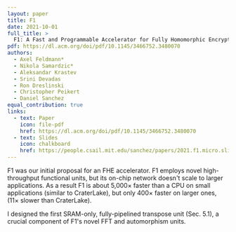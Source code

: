 ```yaml
---
layout: paper
title: F1
date: 2021-10-01
full_title: >
  F1: A Fast and Programmable Accelerator for Fully Homomorphic Encryption
pdf: https://dl.acm.org/doi/pdf/10.1145/3466752.3480070
authors:
  - Axel Feldmann*
  - Nikola Samardzic*
  - Aleksandar Krastev
  - Srini Devadas
  - Ron Dreslinski
  - Christopher Peikert
  - Daniel Sanchez
equal_contribution: true
links:
  - text: Paper
    icon: file-pdf
    href: https://dl.acm.org/doi/pdf/10.1145/3466752.3480070
  - text: Slides
    icon: chalkboard
    href: https://people.csail.mit.edu/sanchez/papers/2021.f1.micro.slides.pdf
---
```

F1 was our initial proposal for an FHE accelerator.
F1 employs novel high-throughput functional units, but its on-chip network
doesn't scale to larger applications.
As a result F1 is about 5,000× faster than a CPU on small applications (similar
to CraterLake), but only 400× faster on larger ones, (11× slower than CraterLake).

I designed the first SRAM-only, fully-pipelined transpose unit (Sec. 5.1), a
crucial component of F1's novel FFT and automorphism units.

